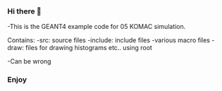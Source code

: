 ### Hi there 👋

-This is the GEANT4 example code for 05 KOMAC simulation.

Contains:
-src: source files
-include: include files
-various macro files
-draw: files for drawing histograms etc.. using root

-Can be wrong

### Enjoy
